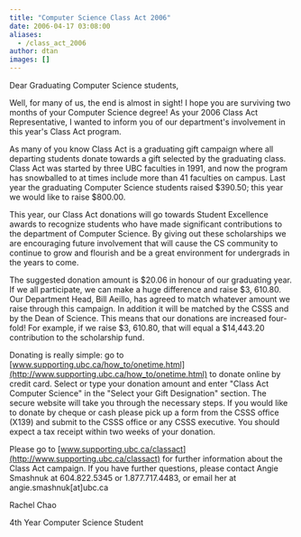 ```yaml
---
title: "Computer Science Class Act 2006"
date: 2006-04-17 03:08:00
aliases:
  - /class_act_2006
author: dtan
images: []
---
```


Dear Graduating Computer Science students,

Well, for many of us, the end is almost in sight! I hope you are surviving two months of your Computer Science degree! As your 2006 Class Act Representative, I wanted to inform you of our department's involvement in this year's Class Act program.

As many of you know Class Act is a graduating gift campaign where all departing students donate towards a gift selected by the graduating class. Class Act was started by three UBC faculties in 1991, and now the program has snowballed to at times include more than 41 faculties on campus. Last year the graduating Computer Science students raised $390.50; this year we would like to raise $800.00.

This year, our Class Act donations will go towards Student Excellence awards to recognize students who have made significant contributions to the department of Computer Science. By giving out these scholarships we are encouraging future involvement that will cause the CS community to continue to grow and flourish and be a great environment for undergrads in the years to come.

The suggested donation amount is $20.06 in honour of our graduating year. If we all participate, we can make a huge difference and raise $3, 610.80. Our Department Head, Bill Aeillo, has agreed to match whatever amount we raise through this campaign. In addition it will be matched by the CSSS and by the Dean of Science. This means that our donations are increased four-fold! For example, if we raise $3, 610.80, that will equal a $14,443.20 contribution to the scholarship fund.

Donating is really simple: go to [www.supporting.ubc.ca/how_to/onetime.html](http://www.supporting.ubc.ca/how_to/onetime.html) to donate online by credit card. Select or type your donation amount and enter "Class Act Computer Science" in the "Select your Gift Designation" section. The secure website will take you through the necessary steps. If you would like to donate by cheque or cash please pick up a form from the CSSS office (X139) and submit to the CSSS office or any CSSS executive. You should expect a tax receipt within two weeks of your donation.

Please go to [www.supporting.ubc.ca/classact](http://www.supporting.ubc.ca/classact) for further information about the Class Act campaign. If you have further questions, please contact Angie Smashnuk at 604.822.5345 or 1.877.717.4483, or email her at angie.smashnuk\[at\]ubc.ca

Rachel Chao

4th Year Computer Science Student
